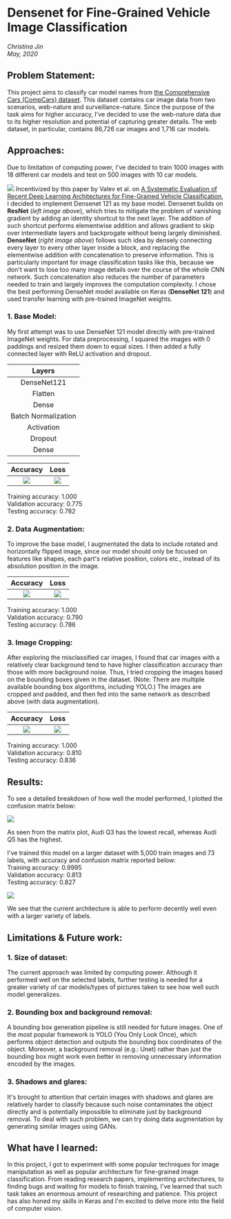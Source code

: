 # Densenet for Fine-Grained Vehicle Image Classification
*Christina Jin*\
*May, 2020*

## Problem Statement: 
This project aims to classify car model names from [the Comprehensive Cars (CompCars) dataset](http://mmlab.ie.cuhk.edu.hk/datasets/comp_cars/index.html). This dataset contains car image data from two scenarios, web-nature and surveillance-nature. Since the purpose of the task aims for higher accuracy, I've decided to use the web-nature data due to its higher resolution and potential of capturing greater details. The web dataset, in particular, contains 86,726 car images and 1,716 car models. 

## Approaches:
Due to limitation of computing power, I've decided to train 1000 images with 18 different car models and test on 500 images with 10 car models.

![](https://github.com/christinajin01/car_image_classification/blob/master/plots/resnet_densenet_arch.png)
Incentivized by this paper by Valev et al. on [A Systematic Evaluation of Recent Deep Learning Architectures for Fine-Grained Vehicle Classification](https://arxiv.org/abs/1806.02987), I decided to implement Densenet 121 as my base model. Densenet builds on **ResNet** (*left image above*), which tries to mitigate the problem of vanishing gradient by adding an identity shortcut to the next layer. The addition of such shortcut performs elementwise addition and allows gradient to skip over intermediate layers and backprogate without being largely diminished. **DenseNet** (*right image above*) follows such idea by densely connecting every layer to every other layer inside a block, and replacing the elementwise addition with concatenation to preserve information. This is particularly important for image classification tasks like this, because we don't want to lose too many image details over the course of the whole CNN network. Such concatenation also reduces the number of parameters needed to train and largely improves the computation complexity. I chose the best performing DenseNet model available on Keras (**DenseNet 121**) and used transfer learning with pre-trained ImageNet weights. 

### 1. Base Model:
My first attempt was to use DenseNet 121 model directly with pre-trained ImageNet weights. 
For data preprocessing, I squared the images with 0 paddings and resized them down to equal sizes. I then added a fully connected layer with ReLU activation and dropout. 

| Layers  | 
|:-------------:|
| DenseNet121 |
| Flatten | 
| Dense |
| Batch Normalization |
| Activation |
| Dropout |
| Dense |

Accuracy                   |  Loss
:-------------------------:|:-------------------------:
![](https://github.com/christinajin01/car_image_classification/blob/master/plots/base_mod_acc.png)  |  ![](https://github.com/christinajin01/car_image_classification/blob/master/plots/base_mod_loss.png)

Training accuracy: 1.000\
Validation accuracy: 0.775\
Testing accuracy: 0.782

### 2. Data Augmentation:
To improve the base model, I augmentated the data to include rotated and horizontally flipped image, since our model should only be focused on features like shapes, each part's relative position, colors etc., instead of its absolution position in the image. 

Accuracy                   |  Loss
:-------------------------:|:-------------------------:
![](https://github.com/christinajin01/car_image_classification/blob/master/plots/aug_mod_acc.png)  |  ![](https://github.com/christinajin01/car_image_classification/blob/master/plots/aug_mod_loss.png)

Training accuracy: 1.000\
Validation accuracy: 0.790\
Testing accuracy: 0.786

### 3. Image Cropping:
After exploring the misclassified car images, I found that car images with a relatively clear background tend to have higher classification accuracy than those with more background noise. Thus, I tried cropping the images based on the bounding boxes given in the dataset. (Note: There are multiple available bounding box algorithms, including YOLO.) The images are cropped and padded, and then fed into the same network as described above (with data augmentation). 

Accuracy                   |  Loss
:-------------------------:|:-------------------------:
![](https://github.com/christinajin01/car_image_classification/blob/master/plots/final_mod_acc.png)  |  ![](https://github.com/christinajin01/car_image_classification/blob/master/plots/final_mod_loss.png)

Training accuracy: 1.000\
Validation accuracy: 0.810\
Testing accuracy: 0.836

## Results: 
To see a detailed breakdown of how well the model performed, I plotted the confusion matrix below:

![](https://github.com/christinajin01/car_image_classification/blob/master/plots/confusion_matrix.png)

As seen from the matrix plot, Audi Q3 has the lowest recall, whereas Audi Q5 has the highest. 

I've trained this model on a larger dataset with 5,000 train images and 73 labels, with accuracy and confusion matrix reported below:\
Training accuracy: 0.9995\
Validation accuracy: 0.813\
Testing accuracy: 0.827

![](https://github.com/christinajin01/car_image_classification/blob/master/plots/cm_5000.png)

We see that the current architecture is able to perform decently well even with a larger variety of labels. 

## Limitations & Future work:
### 1. Size of dataset:
The current approach was limited by computing power. Although it performed well on the selected labels, further testing is needed for a greater variety of car models/types of pictures taken to see how well such model generalizes. 

### 2. Bounding box and background removal:
A bounding box generation pipeline is still needed for future images. One of the most popular framework is YOLO (You Only Look Once), which performs object detection and outputs the bounding box coordinates of the object. Moreover, a background removal (e.g.: Unet) rather than just the bounding box might work even better in removing unnecessary information encoded by the images. 

### 3. Shadows and glares:
It's brought to attention that certain images with shadows and glares are relatively harder to classify because such noise contaminates the object directly and is potentially impossible to eliminate just by background removal. To deal with such problem, we can try doing data augmentation by generating similar images using GANs.

## What have I learned:
In this project, I got to experiment with some popular techniques for image maniputation as well as popular architecture for fine-grained image classification. From reading research papers, implementing architectures, to finding bugs and waiting for models to finish training, I've learned that such task takes an enormous amount of researching and patience. This project has also honed my skills in Keras and I'm excited to delve more into the field of computer vision. 
